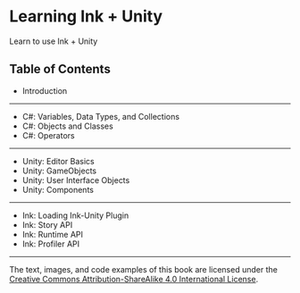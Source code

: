 # Learning Ink + Unity

Learn to use Ink + Unity

## Table of Contents

- Introduction

---

- C#: Variables, Data Types, and Collections
- C#: Objects and Classes
- C#: Operators

---

- Unity: Editor Basics
- Unity: GameObjects
- Unity: User Interface Objects
- Unity: Components

---

- Ink: Loading Ink-Unity Plugin
- Ink: Story API
- Ink: Runtime API
- Ink: Profiler API

---

The text, images, and code examples of this book are licensed under the [Creative Commons Attribution-ShareAlike 4.0 International License](https://creativecommons.org/licenses/by-sa/4.0/).
